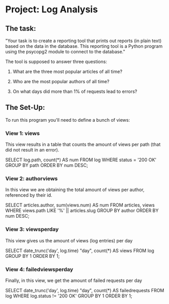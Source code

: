 # Project: Log Analysis

## The task:

"Your task is to create a reporting tool that prints out reports (in plain text) based on the data in the database. This reporting tool is a Python program using the psycopg2 module to connect to the database."

The tool is supposed to answer three questions:

1. What are the three most popular articles of all time?

2. Who are the most popular authors of all time?

3. On what days did more than 1% of requests lead to errors?

## The Set-Up:

To run this program you'll need to define a bunch of views:

### View 1: views

This view results in a table that counts the amount of views per
path (that did not result in an error).

SELECT log.path, count(*) AS num
FROM log
WHERE status = '200 OK'
GROUP BY path
ORDER BY num DESC;


### View 2: authorviews

In this view we are obtaining the total amount of views per author, referenced by their id.

SELECT articles.author, sum(views.num) AS num
FROM articles, views
WHERE views.path LIKE '%' || articles.slug
GROUP BY author
ORDER BY num DESC;

### View 3: viewsperday

This view gives us the amount of views (log entries) per day

SELECT date_trunc('day', log.time) "day", count(*) AS views
FROM log
GROUP BY 1
ORDER BY 1;

### View 4: failedviewsperday

Finally, in this view, we get the amount of failed requests per day

SELECT date_trunc('day', log.time) "day", count(*) AS failedrequests
FROM log
WHERE log.status != '200 OK'
GROUP BY 1
ORDER BY 1;